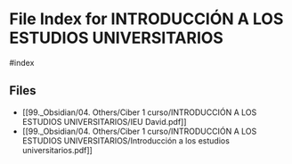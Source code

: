 # File Index for INTRODUCCIÓN A LOS ESTUDIOS UNIVERSITARIOS
#index

## Files

- [[99._Obsidian/04. Others/Ciber 1 curso/INTRODUCCIÓN A LOS ESTUDIOS UNIVERSITARIOS/IEU David.pdf]]
- [[99._Obsidian/04. Others/Ciber 1 curso/INTRODUCCIÓN A LOS ESTUDIOS UNIVERSITARIOS/Introducción a los estudios universitarios.pdf]]
